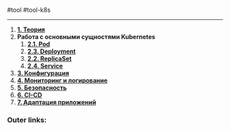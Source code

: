 #tool #tool-k8s

---
1. **[1. Теория](5.%20Tools/Kubernetes/1.%20Теория.md)**
2. **Работа с основными сущностями Kubernetes**
	1. **[2.1. Pod](5.%20Tools/Kubernetes/2.1.%20Pod.md)**
	2. **[2.3. Deployment](5.%20Tools/Kubernetes/2.3.%20Deployment.md)**
	3. **[2.2. ReplicaSet](5.%20Tools/Kubernetes/2.2.%20ReplicaSet.md)**
	4. **[2.4. Service](5.%20Tools/Kubernetes/2.4.%20Service.md)**
3. **[3. Конфигурация](5.%20Tools/Kubernetes/3.%20Конфигурация.md)**
4. **[4. Мониторинг и логирование](5.%20Tools/Kubernetes/4.%20Мониторинг%20и%20логирование.md)**
5. **[5. Безопасность](5.%20Tools/Kubernetes/5.%20Безопасность.md)**
6. **[6. CI-CD](5.%20Tools/Kubernetes/6.%20CI-CD.md)**
7. **[7. Адаптация приложений](5.%20Tools/Kubernetes/7.%20Адаптация%20приложений.md)**

### Outer links:

